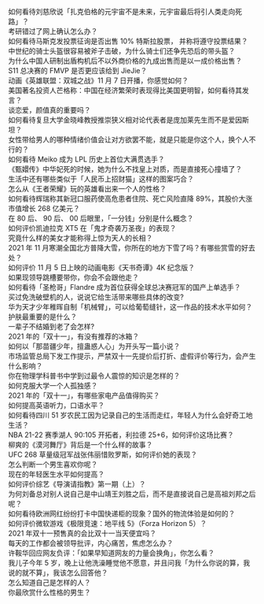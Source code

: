 如何看待刘慈欣说「扎克伯格的元宇宙不是未来，元宇宙最后将引人类走向死路」？  
考研错过了网上确认怎么办？  
如何看待马斯克发投票征询是否出售 10% 特斯拉股票， 并称将遵守投票结果？  
中世纪的骑士头盔很容易被斧子击破，为什么骑士们还争先恐后的带头盔？  
为什么中国人研制出盾构机后不以外商价格的九成出售而是以一成价格出售？  
S11 总决赛的 FMVP 是否更应该给到 JieJie？  
动画《英雄联盟：双城之战》11 月 7 日开播，你感觉如何？  
美国著名投资人芒格称：中国在经济繁荣时表现得比美国更明智，如何看待其发言？  
谈恋爱，颜值真的重要吗？  
如何看待复旦大学金晓峰教授推崇狭义相对论代表者是庞加莱先生而不是爱因斯坦？  
女性带给男人的哪种情绪价值会让对方欲罢不能，就是只能是你这个人，换个人不行的？  
如何看待 Meiko 成为 LPL 历史上首位大满贯选手？  
《甄嬛传》中华妃死的时候，她为什么不找皇上对质，而是直接死心撞墙了？  
生活中还有哪些类似于「人民币上招财猫」这样的图案巧合？  
怎么从《王者荣耀》玩的英雄看出来一个人的性格？  
如何看待辉瑞称其新冠口服药使高危患者住院、死亡风险直降 89%，其股价大涨市值增长 268 亿美元？  
在 80  后、 90 后、 00 后眼里，「一分钱」分别是什么概念？  
如何评价凯迪拉克 XT5 在「鬼才奇袭万圣夜」的表现？  
究竟什么样的美女才能称得上惊为天人的长相？  
2021 年 11 月寒潮全国北方普降大雪，你所在的地方下雪了吗？有哪些赏雪的好去处？  
如何评价 11 月 5 日上映的动画电影《天书奇谭》4K 纪念版？  
如果现领导跳槽要带你，你会不会跟他走？  
如何看待「圣枪哥」Flandre 成为首位获得全球总决赛冠军的国产上单选手？  
买过免洗破壁机的人，说说它给生活带来哪些具体的改变?  
华为天才少年稚晖自制「机械臂」，可以给葡萄缝针，这一作品的技术水平如何？  
护肤最重要的是什么？  
一辈子不结婚到老了会怎样?  
2021 年的「双十一」，有没有推荐的冰箱？  
如何以「那苗疆少年，擅蛊惑人心」为开头写一篇小说？  
市场监管总局下发工作提示，严禁双十一先提价后打折、虚假评价等行为，会产生什么影响？  
你在物理学科普书中学到过最令人震惊的知识是怎样的？  
如何克服大学一个人孤独感？  
2021 年的「双十一」，有哪些家电产品值得购买？  
如何提高英语听力，口语水平？  
如何看待四川 51 岁农民工因为记录自己的生活而走红，年轻人为什么会好奇工地生活？  
NBA 21-22 赛季湖人 90:105 开拓者，利拉德 25+6，如何评价这场比赛？  
柳爽的《漠河舞厅》背后是一个什么样的故事？  
UFC 268 草量级冠军战张伟丽惜败罗斯，如何评价她的表现？  
怎么判断一个男生喜欢你呢？  
现在的年轻医生水平如何提高？  
如何评价综艺《导演请指教》第一期（上）？  
为何刘备总对别人说自己是中山靖王刘胜之后，而不是直接说自己是高祖刘邦之后呢？  
如何看待欧洲网红纷纷打卡中国快递柜的现象？国外的物流体验是如何的？  
如何评价微软游戏《极限竞速：地平线 5》（Forza Horizon 5）？  
2021 年双十一预售真的会比双十一当天便宜吗？  
每天的工作都会被领导批评，内心痛苦，焦虑怎么办？  
许鞍华回应网友负评：「如果早知道网友的力量会换角」，你怎么看？  
我儿子今年 5 岁，晚上让他洗澡睡觉他不愿意，并且问我「为什么你说的算，我说的就不算」，我该怎么回答他？  
怎么知道自己是怎样的人？  
你最欣赏什么性格的男生？  
